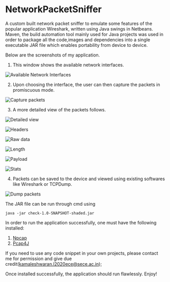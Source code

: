 # NetworkPacketSniffer
A custom built network packet sniffer to emulate some features of the popular application Wireshark, written using Java swings in Netbeans. Maven, the build automation tool mainly used for Java projects was used in order to package all the code,images and dependencies into a single executable JAR file which enables portability from device to device.

Below are the screenshots of my application. 

1. This window shows the available network interfaces.

![Available Network Interfaces](https://i.imgur.com/1pevyF5.png)

2. Upon choosing the interface, the user can then capture the packets in promiscuous mode.

![Capture packets](https://i.imgur.com/lAzZOrO.png)

3. A more detailed view of the packets follows.

![Detailed view](https://i.imgur.com/7Xg3B3Y.png)

![Headers](https://i.imgur.com/589ehOE.png)

![Raw data](https://i.imgur.com/zIRJRWR.png)

![Length](https://i.imgur.com/Fs9zAdk.png)

![Payload](https://i.imgur.com/fivV4Qi.png)

![Stats](https://i.imgur.com/5GGonVo.png)

4. Packets can be saved to the device and viewed using existing softwares like Wireshark or TCPDump.

![Dump packets](https://i.imgur.com/x0yQqYN.png)

The JAR file can be run through cmd using 
```
java -jar check-1.0-SNAPSHOT-shaded.jar
```

In order to run the application successfully, one must have the following installed:

1. [Npcap](https://nmap.org/npcap/windows-10.html)
2. [Pcap4J](https://github.com/kaitoy/pcap4j)

If you need to use any code snippet in your own projects, please contact me for permission and give due credit(kamaleshwaran.l2020ece@sece.ac.in);

Once installed successfully, the application should run flawlessly. Enjoy!
